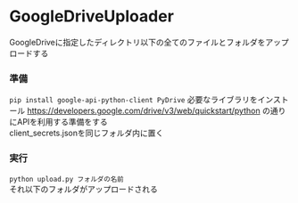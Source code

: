 # GoogleDriveUploader
GoogleDriveに指定したディレクトリ以下の全てのファイルとフォルダをアップロードする
### 準備
`pip install google-api-python-client PyDrive` 必要なライブラリをインストール
https://developers.google.com/drive/v3/web/quickstart/python の通りにAPIを利用する準備をする<br>
client_secrets.jsonを同じフォルダ内に置く

### 実行
`python upload.py フォルダの名前`<br>
それ以下のフォルダがアップロードされる
